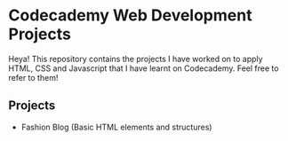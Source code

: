 # Codecademy Web Development Projects
Heya! This repository contains the projects I have worked on to apply HTML, CSS and Javascript that I have learnt on Codecademy. Feel free to refer to them!  

## Projects
- Fashion Blog (Basic HTML elements and structures)

